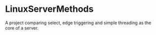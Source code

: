 # LinuxServerMethods
A project comparing select, edge triggering and simple threading as the core of a server.

